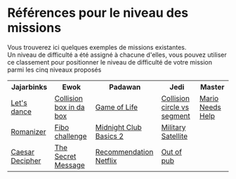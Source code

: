 # Références pour le niveau des missions  
Vous trouverez ici quelques exemples de missions existantes.  
Un niveau de difficulté a été assigné à chacune d'elles, 
vous pouvez utiliser ce classement pour positionner le niveau de difficulté de votre mission parmi les cinq
niveaux proposés

<table>
  <tr>
    <th>Jajarbinks</th>
    <th>Ewok</th>
    <th>Padawan</th>
    <th>Jedi</th>
    <th>Master</th>
  </tr>
  <tr>
    <td><a href="https://takima.deadlock.io/mission/code_lets_dance">Let's dance</a></td>
    <td><a href="https://takima.deadlock.io/mission/code_collision_1_2_box_cube">Collision box in da box</a></td>
    <td><a href="https://takima.deadlock.io/mission/code_kotlin_game_of_life">Game of Life</a></td>
    <td><a href="https://takima.deadlock.io/mission/code_collision_2_1_segment_circle">Collision circle vs segment</a></td>
    <td><a href="https://takima.deadlock.io/mission/code_mario_needs_help">Mario Needs Help</a></td>
  </tr>
  <tr>
    <td><a href="https://takima.deadlock.io/mission/code_romanizer">Romanizer</a></td>
    <td><a href="https://takima.deadlock.io/mission/code_fibo">Fibo challenge</a></td>
    <td><a href="https://takima.deadlock.io/mission/code_midnight_club_basics2">Midnight Club Basics 2</a></td>
    <td><a href="https://takima.deadlock.io/mission/code_military_satellite">Military Satellite</a></td>
    <td></td>
  </tr>
  <tr>
    <td><a href="https://takima.deadlock.io/mission/code_caesar_decipher">Caesar Decipher</a></td>
    <td><a href="https://takima.deadlock.io/mission/code_secret_message">The Secret Message</a></td>
    <td><a href="https://takima.deadlock.io/mission/code_recommendation_netflix">Recommendation Netflix</a></td>
    <td><a href="https://takima.deadlock.io/mission/code_out_of_pub">Out of pub</a></td>
    <td></td>
  </tr>
</table>


